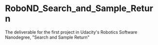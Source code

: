 # RoboND_Search_and_Sample_Return
The deliverable for the first project in Udacity's Robotics Software Nanodegree, "Search and Sample Return"
